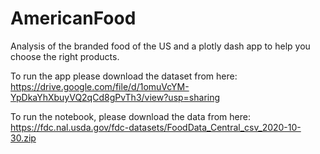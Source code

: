 # AmericanFood
Analysis of the branded food of the US and a plotly dash app to help you choose the right products.

To run the app please download the dataset from here: https://drive.google.com/file/d/1omuVcYM-YpDkaYhXbuyVQ2qCd8gPvTh3/view?usp=sharing

To run the notebook, please download the data from here: https://fdc.nal.usda.gov/fdc-datasets/FoodData_Central_csv_2020-10-30.zip

